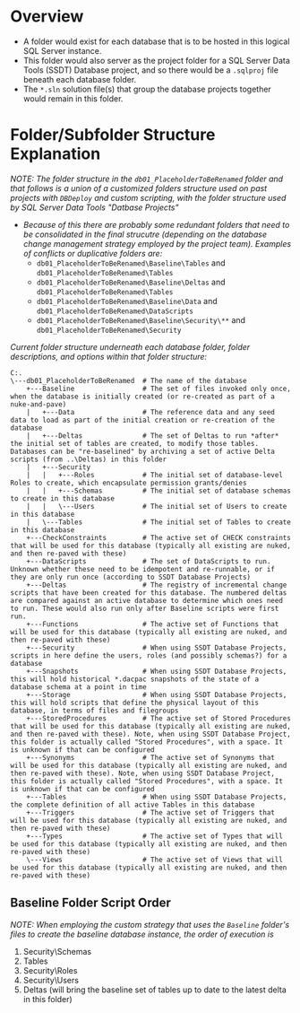 # Overview
* A folder would exist for each database that is to be hosted in this logical SQL Server instance. 
* This folder would also server as the project folder for a SQL Server Data Tools (SSDT) Database project, and so there would be a `.sqlproj` file beneath each database folder.
* The `*.sln` solution file(s) that group the database projects together would remain in this folder.

# Folder/Subfolder Structure Explanation
*NOTE: The folder structure in the `db01_PlaceholderToBeRenamed` folder and that follows is a *union* of a customized folders structure used on past projects with `DBDeploy` and custom scripting, with the folder structure used by SQL Server Data Tools "Datbase Projects"*
 - *Because of this there are probably some redundant folders that need to be consolidated in the final strucutre (depending on the database change management strategy employed by the project team). Examples of conflicts or duplicative folders are:*
   - `db01_PlaceholderToBeRenamed\Baseline\Tables` and `db01_PlaceholderToBeRenamed\Tables`
   - `db01_PlaceholderToBeRenamed\Baseline\Deltas` and `db01_PlaceholderToBeRenamed\Tables`
   - `db01_PlaceholderToBeRenamed\Baseline\Data` and `db01_PlaceholderToBeRenamed\DataScripts`
   - `db01_PlaceholderToBeRenamed\Baseline\Security\**` and `db01_PlaceholderToBeRenamed\Security`

*Current folder structure underneath each database folder, folder descriptions, and options within that folder structure:*

```
C:.
\---db01_PlaceholderToBeRenamed  # The name of the database
    +---Baseline                 # The set of files invoked only once, when the database is initially created (or re-created as part of a nuke-and-pave)
    |   +---Data                 # The reference data and any seed data to load as part of the initial creation or re-creation of the database
    |   +---Deltas               # The set of Deltas to run *after* the initial set of tables are created, to modify those tables. Databases can be "re-baselined" by archiving a set of active Delta scripts (from ..\Deltas) in this folder
    |   +---Security
    |   |   +---Roles            # The initial set of database-level Roles to create, which encapsulate permission grants/denies
    |   |   +---Schemas          # The initial set of database schemas to create in this database
    |   |   \---Users            # The initial set of Users to create in this database
    |   \---Tables               # The initial set of Tables to create in this database
    +---CheckConstraints         # The active set of CHECK constraints that will be used for this database (typically all existing are nuked, and then re-paved with these)
	+---DataScripts              # The set of DataScripts to run. Unknown whether these need to be idempotent and re-runnable, or if they are only run once (according to SSDT Database Projects)
    +---Deltas                   # The registry of incremental change scripts that have been created for this database. The numbered deltas are compared against an active database to determine which ones need to run. These would also run only after Baseline scripts were first run.
    +---Functions                # The active set of Functions that will be used for this database (typically all existing are nuked, and then re-paved with these)
    +---Security                 # When using SSDT Database Projects, scripts in here define the users, roles (and possibly schemas?) for a database
    +---Snapshots                # When using SSDT Database Projects, this will hold historical *.dacpac snapshots of the state of a database schema at a point in time
    +---Storage                  # When using SSDT Database Projects, this will hold scripts that define the physical layout of this database, in terms of files and filegroups
    +---StoredProcedures         # The active set of Stored Procedures that will be used for this database (typically all existing are nuked, and then re-paved with these). Note, when using SSDT Database Project, this folder is actually called "Stored Procedures", with a space. It is unknown if that can be configured
    +---Synonyms                 # The active set of Synonyms that will be used for this database (typically all existing are nuked, and then re-paved with these). Note, when using SSDT Database Project, this folder is actually called "Stored Procedures", with a space. It is unknown if that can be configured
    +---Tables                   # When using SSDT Database Projects, the complete definition of all active Tables in this database
    +---Triggers                 # The active set of Triggers that will be used for this database (typically all existing are nuked, and then re-paved with these) 
    +---Types                    # The active set of Types that will be used for this database (typically all existing are nuked, and then re-paved with these)
    \---Views                    # The active set of Views that will be used for this database (typically all existing are nuked, and then re-paved with these)
```

## Baseline Folder Script Order
*NOTE: When employing the custom strategy that uses the `Baseline` folder's files to create the baseline database instance, the order of execution is*
1. Security\Schemas
2. Tables
3. Security\Roles
4. Security\Users
5. Deltas (will bring the baseline set of tables up to date to the latest delta in this folder)
